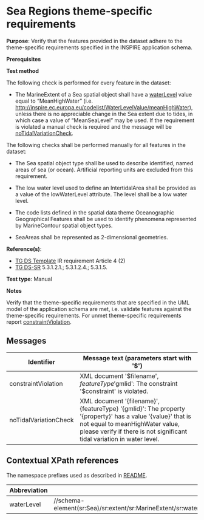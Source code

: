 # Sea Regions theme-specific requirements

**Purpose**: Verify that the features provided in the dataset adhere to the theme-specific requirements specified in the INSPIRE application schema.

**Prerequisites**

**Test method**

The following check is performed for every feature in the dataset:

* The MarineExtent of a Sea spatial object shall have a [waterLevel](#waterLevelSea) value equal to “MeanHighWater” (i.e. http://inspire.ec.europa.eu/codelist/WaterLevelValue/meanHighWater), unless there is no appreciable change in the Sea extent due to tides, in which case a value of “MeanSeaLevel” may be used. If the requirement is violated a manual check is required and the message will be [noTidalVariationCheck](#noTidalVariationCheck).

The following checks shall be performed manually for all features in the dataset:

* The Sea spatial object type shall be used to describe identified, named areas of sea (or ocean). Artificial reporting units are excluded from this requirement.

* The low water level used to define an IntertidalArea shall be provided as a value of the lowWaterLevel attribute. The level shall be a low water level.

* The code lists defined in the spatial data theme Oceanographic Geographical Features shall be used to identify phenomena represented by MarineContour spatial object types.

* SeaAreas shall be represented as 2-dimensional geometries.


**Reference(s)**: 

* [TG DS Template](./README.md#ref_TG_DS_tmpl) IR requirement Article 4 (2)
* [TG DS-SR](./README.md#ref_TG_DS_SR) 5.3.1.2.1.; 5.3.1.2.4.; 5.3.1.5.

**Test type**: Manual

**Notes** 

Verify that the theme-specific requirements that are specified in the UML model of the application schema are met, i.e. validate features against the theme-specific requirements. For unmet theme-specific requirements report [constraintViolation](#constraintViolation).

## Messages

Identifier  |  Message text (parameters start with '$')
---------------------------------------------------------- | -------------------------------------------------------------------------
constraintViolation <a name="constraintViolation"/>  |  XML document '$filename', $featureType '$gmlid': The constraint '$constraint' is violated.
noTidalVariationCheck <a name="noTidalVariationCheck"/>  |  XML document '{filename}', {featureType} '{gmlid}': The property '{property}' has a value '{value}' that is not equal to meanHighWater value, please verify if there is not significant tidal variation in water level.

## Contextual XPath references

The namespace prefixes used as described in [README](./README.md#namespaces).

Abbreviation                                               |  XPath expression				|Multiplicity       |Voidable
---------------------------------------------------------- | -------------------------------|-------------------|---------
waterLevel <a name="waterLevelSea"></a> | //schema-element(sr:Sea)/sr:extent/sr:MarineExtent/sr:waterLevel/@xlink:href="http://inspire.ec.europa.eu/codelist/WaterLevelValue/meanHighWater" | 0..1 | No
